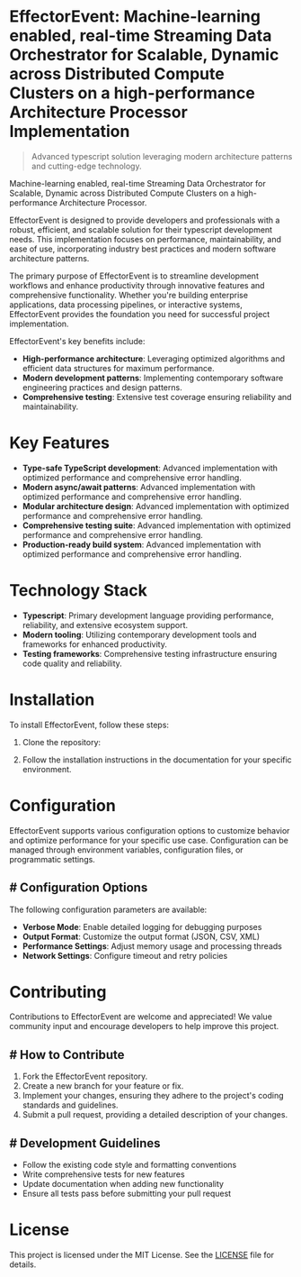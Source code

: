 <!-- fallback_EffectorEvent_20251015205146_59235 -->

# EffectorEvent: Machine-learning enabled, real-time Streaming Data Orchestrator for Scalable, Dynamic across Distributed Compute Clusters on a high-performance Architecture Processor Implementation
> Advanced typescript solution leveraging modern architecture patterns and cutting-edge technology.

Machine-learning enabled, real-time Streaming Data Orchestrator for Scalable, Dynamic across Distributed Compute Clusters on a high-performance Architecture Processor.

EffectorEvent is designed to provide developers and professionals with a robust, efficient, and scalable solution for their typescript development needs. This implementation focuses on performance, maintainability, and ease of use, incorporating industry best practices and modern software architecture patterns.

The primary purpose of EffectorEvent is to streamline development workflows and enhance productivity through innovative features and comprehensive functionality. Whether you're building enterprise applications, data processing pipelines, or interactive systems, EffectorEvent provides the foundation you need for successful project implementation.

EffectorEvent's key benefits include:

* **High-performance architecture**: Leveraging optimized algorithms and efficient data structures for maximum performance.
* **Modern development patterns**: Implementing contemporary software engineering practices and design patterns.
* **Comprehensive testing**: Extensive test coverage ensuring reliability and maintainability.

# Key Features

* **Type-safe TypeScript development**: Advanced implementation with optimized performance and comprehensive error handling.
* **Modern async/await patterns**: Advanced implementation with optimized performance and comprehensive error handling.
* **Modular architecture design**: Advanced implementation with optimized performance and comprehensive error handling.
* **Comprehensive testing suite**: Advanced implementation with optimized performance and comprehensive error handling.
* **Production-ready build system**: Advanced implementation with optimized performance and comprehensive error handling.

# Technology Stack

* **Typescript**: Primary development language providing performance, reliability, and extensive ecosystem support.
* **Modern tooling**: Utilizing contemporary development tools and frameworks for enhanced productivity.
* **Testing frameworks**: Comprehensive testing infrastructure ensuring code quality and reliability.

# Installation

To install EffectorEvent, follow these steps:

1. Clone the repository:


2. Follow the installation instructions in the documentation for your specific environment.

# Configuration

EffectorEvent supports various configuration options to customize behavior and optimize performance for your specific use case. Configuration can be managed through environment variables, configuration files, or programmatic settings.

## # Configuration Options

The following configuration parameters are available:

* **Verbose Mode**: Enable detailed logging for debugging purposes
* **Output Format**: Customize the output format (JSON, CSV, XML)
* **Performance Settings**: Adjust memory usage and processing threads
* **Network Settings**: Configure timeout and retry policies

# Contributing

Contributions to EffectorEvent are welcome and appreciated! We value community input and encourage developers to help improve this project.

## # How to Contribute

1. Fork the EffectorEvent repository.
2. Create a new branch for your feature or fix.
3. Implement your changes, ensuring they adhere to the project's coding standards and guidelines.
4. Submit a pull request, providing a detailed description of your changes.

## # Development Guidelines

* Follow the existing code style and formatting conventions
* Write comprehensive tests for new features
* Update documentation when adding new functionality
* Ensure all tests pass before submitting your pull request

# License

This project is licensed under the MIT License. See the [LICENSE](https://github.com/lisaantal/EffectorEvent/blob/main/LICENSE) file for details.
